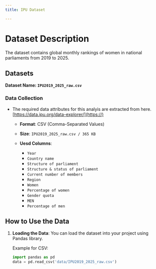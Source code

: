 ```yaml
---
title: IPU Dataset

---
```


# Dataset Description

The dataset contains global monthly rankings of women in national parliaments from 2019 to 2025.

## Datasets

**Dataset Name: `IPU2019_2025_raw.csv`**
   
     
### Data Collection

- The required data attributes for this analyis are extracted from here. [https://data.ipu.org/data-explorer/](https://)

   - **Format**: CSV (Comma-Separated Values)
   - **Size**: 
   `IPU2019_2025_raw.csv / 365 KB`

  
 
   - **Uesd Columns**:
     - `Year`
     - `Country name`
     - `Structure of parliament`
     - `Structure & status of parliament` 
     - `Current number of members` 
     - `Region` 
     - `Women` 
     - `Percentage of women` 
     - `Gender quota` 
     - `MEN`
     - `Percentage of men`
     



## How to Use the Data

1. **Loading the Data**: 
   You can load the dataset into your project using Pandas library. 
   
   Example for CSV:
   ```python
   import pandas as pd
   data = pd.read_csv('data/IPU2019_2025_raw.csv')
